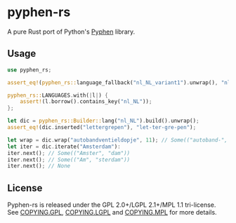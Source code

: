 # pyphen-rs
A pure Rust port of Python's [Pyphen][1] library.

## Usage
```rust
use pyphen_rs;

assert_eq!(pyphen_rs::language_fallback("nl_NL_variant1").unwrap(), "nl_NL");

pyphen_rs::LANGUAGES.with(|l|) {
    assert!(l.borrow().contains_key("nl_NL"));
};

let dic = pyphen_rs::Builder::lang("nl_NL").build().unwrap();
assert_eq!(dic.inserted("lettergrepen"), "let-ter-gre-pen");

let wrap = dic.wrap("autobandventieldopje", 11); // Some(("autoband-", "ventieldopje"))
let iter = dic.iterate("Amsterdam"):
iter.next(); // Some(("Amster", "dam"))
iter.next(); // Some(("Am", "sterdam"))
iter.next(); // None
```

## License

Pyphen-rs is released under the GPL 2.0+/LGPL 2.1+/MPL 1.1 tri-license. See [COPYING.GPL][2], [COPYING.LGPL][3] and [COPYING.MPL][4] for more details.

[1]: https://pyphen.org
[2]: ./COPYING.GPL
[3]: ./COPYING.LGPL
[4]: ./COPYING.MPL